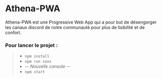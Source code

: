 # Athena-PWA

Athena-PWA est une Progressive Web App qui a pour but de désengorger les canaux discord de notre communauté pour plus de lisibilité et de confort.

### Pour lancer le projet :


> - `npm install`
> - `npm run sass`
> - -- _Nouvelle console_ --
> - `npm start`
